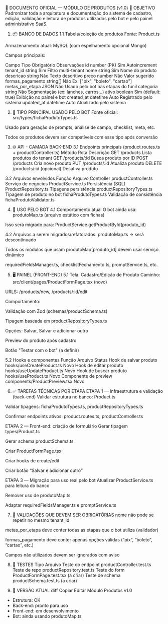📘 DOCUMENTO OFICIAL — MÓDULO DE PRODUTOS (v1.0)
🧭 OBJETIVO
Padronizar toda a arquitetura e documentação do sistema de cadastro, edição, validação e leitura de produtos utilizados pelo bot e pelo painel administrativo SaaS.

1. 📦 BANCO DE DADOS
1.1 Tabela/coleção de produtos
Fonte: Product.ts

Armazenamento atual: MySQL (com espelhamento opcional Mongo)

Campos principais:

Campo	Tipo	Obrigatório	Observações
id	number (PK)	Sim	Autoincrement
tenant_id	string	Sim	Filtro multi-tenant
nome	string	Sim	Nome do produto
descricao	string	Não	Texto descritivo
preco	number	Não	Valor sugerido
formas_pagamento	string[]	Não	Ex: ["pix", "boleto", "cartao"]
metas_por_etapa	JSON	Não	Usado pelo bot nas etapas do funil
categoria	string	Não	Segmentação (ex: lanches, carros...)
ativo	boolean	Sim (default: true)	Exibição no painel e bot
created_at	datetime	Auto	Registrado pelo sistema
updated_at	datetime	Auto	Atualizado pelo sistema

2. 🧠 TIPO PRINCIPAL USADO PELO BOT
Fonte oficial: src/types/fichaProdutoTypes.ts

Usado para geração de prompts, análise de campo, checklist, meta, etc.

Todos os produtos devem ser compatíveis com esse tipo após conversão

3. 🌐 API - CAMADA BACK-END
3.1 Endpoints principais (product.routes.ts + productController.ts)
Método	Rota	Descrição
GET	/products	Lista produtos do tenant
GET	/products/:id	Busca produto por ID
POST	/products	Cria novo produto
PUT	/products/:id	Atualiza produto
DELETE	/products/:id	(opcional) Desativa produto

3.2 Arquivos envolvidos
Função	Arquivo
Controller	productController.ts
Serviço de negócios	ProductService.ts
Persistência (SQL)	ProductRepository.ts
Tipagens persistência	productRepositoryTypes.ts
Tipagem de produto no bot	fichaProdutoTypes.ts
Validação de consistência	fichaProdutoValidator.ts

4. 🤖 USO PELO BOT
4.1 Comportamento atual
O bot ainda usa: produtoMap.ts (arquivo estático com fichas)

Isso será migrado para: ProductService.getProductById(produto_id)

4.2 Arquivos a serem migrados/refatorados:
 produtoMap.ts → será descontinuado

 Todos os módulos que usam produtoMap[produto_id] devem usar serviço dinâmico

 requiredFieldsManager.ts, checklistFechamento.ts, promptService.ts, etc.

5. 🖥️ PAINEL (FRONT-END)
5.1 Tela: Cadastro/Edição de Produto
Caminho: src/client/pages/ProductFormPage.tsx (novo)

URLS: /products/new, /products/:id/edit

Comportamento:

Validação com Zod (schemas/productSchema.ts)

Tipagem baseada em productRepositoryTypes.ts

Opções: Salvar, Salvar e adicionar outro

Preview do produto após cadastro

Botão "Testar com o bot" (a definir)

5.2 Hooks e componentes
Função	Arquivo	Status
Hook de salvar produto	hooks/useCreateProduct.ts	Novo
Hook de editar produto	hooks/useUpdateProduct.ts	Novo
Hook de buscar produto	hooks/useProduct.ts	Novo
Componente de preview	components/ProductPreview.tsx	Novo

6. ✅ TAREFAS TÉCNICAS POR ETAPA
ETAPA 1 — Infraestrutura e validação (back-end)
 Validar estrutura no banco: Product.ts

 Validar tipagens: fichaProdutoTypes.ts, productRepositoryTypes.ts

 Confirmar endpoints ativos: product.routes.ts, productController.ts

ETAPA 2 — Front-end: criação de formulário
 Gerar tipagem types/Product.ts

 Gerar schema productSchema.ts

 Criar ProductFormPage.tsx

 Criar hooks de create/edit

 Criar botão “Salvar e adicionar outro”

ETAPA 3 — Migração para uso real pelo bot
 Atualizar ProductService.ts para leitura do banco

 Remover uso de produtoMap.ts

 Adaptar requiredFieldsManager.ts e promptService.ts

7. 🛑 VALIDAÇÕES QUE DEVEM SER OBRIGATÓRIAS
nome não pode se repetir no mesmo tenant_id

metas_por_etapa deve conter todas as etapas que o bot utiliza (validador)

formas_pagamento deve conter apenas opções válidas (“pix”, “boleto”, “cartao”, etc.)

Campos não utilizados devem ser ignorados com aviso

8. 🧪 TESTES
Tipo	Arquivo
Teste do endpoint	productController.test.ts
Teste de repo	productRepository.test.ts
Teste do form	ProductFormPage.test.tsx (a criar)
Teste de schema	productSchema.test.ts (a criar)

9. 📌 VERSÃO ATUAL
diff
Copiar
Editar
Módulo Produtos v1.0
- Estrutura: OK
- Back-end: pronto para uso
- Front-end: em desenvolvimento
- Bot: ainda usando produtoMap.ts